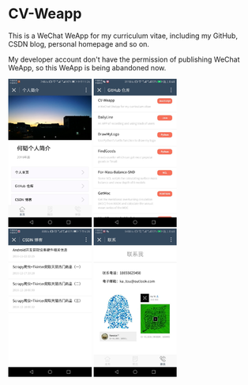 CV-Weapp
========
This is a WeChat WeApp for my curriculum vitae, including my GitHub, CSDN blog, personal homepage and so on.

My developer account don't have the permission of publishing WeChat WeApp, so this WeApp is being abandoned now.

<img src='mdimage/image01.png' height='300px'/>
<img src='mdimage/image02.png' height='300px'/>
<img src='mdimage/image03.png' height='300px'/>
<img src='mdimage/image04.png' height='300px'/>